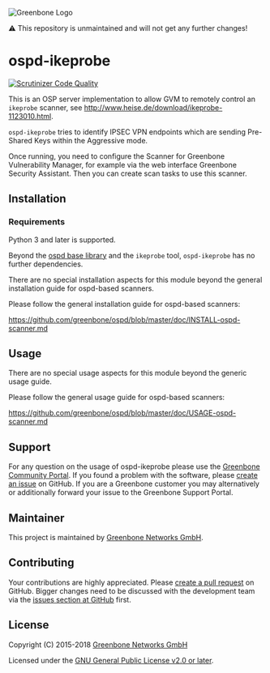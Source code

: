 ![Greenbone Logo](https://www.greenbone.net/wp-content/uploads/gb_logo_resilience_horizontal.png)

:warning: This repository is unmaintained and will not get any further changes!

# ospd-ikeprobe

[![Scrutinizer Code Quality](https://scrutinizer-ci.com/g/greenbone/ospd-ikeprobe/badges/quality-score.png?b=master)](https://scrutinizer-ci.com/g/greenbone/ospd-ikeprobe/?branch=master)

This is an OSP server implementation to allow GVM to remotely control
an `ikeprobe` scanner, see <http://www.heise.de/download/ikeprobe-1123010.html>.

`ospd-ikeprobe` tries to identify IPSEC VPN endpoints which are sending
Pre-Shared Keys within the Aggressive mode.

Once running, you need to configure the Scanner for Greenbone Vulnerability
Manager, for example via the web interface Greenbone Security Assistant.
Then you can create scan tasks to use this scanner.

## Installation

### Requirements

Python 3 and later is supported.

Beyond the [ospd base library](https://github.com/greenbone/ospd) and the
`ikeprobe` tool, `ospd-ikeprobe` has no further dependencies.

There are no special installation aspects for this module beyond the general
installation guide for ospd-based scanners.

Please follow the general installation guide for ospd-based scanners:

  <https://github.com/greenbone/ospd/blob/master/doc/INSTALL-ospd-scanner.md>

## Usage

There are no special usage aspects for this module beyond the generic usage
guide.

Please follow the general usage guide for ospd-based scanners:

  <https://github.com/greenbone/ospd/blob/master/doc/USAGE-ospd-scanner.md>

## Support

For any question on the usage of ospd-ikeprobe please use the [Greenbone
Community Portal](https://community.greenbone.net/c/gse). If you found a
problem with the software, please [create an
issue](https://github.com/greenbone/ospd-ikeprobe/issues) on GitHub. If you are
a Greenbone customer you may alternatively or additionally forward your issue
to the Greenbone Support Portal.

## Maintainer

This project is maintained by [Greenbone Networks
GmbH](https://www.greenbone.net/).

## Contributing

Your contributions are highly appreciated. Please [create a pull
request](https://github.com/greenbone/ospd-ikeprobe/pulls) on GitHub. Bigger
changes need to be discussed with the development team via the [issues section
at GitHub](https://github.com/greenbone/ospd-ikeprobe/issues) first.

## License

Copyright (C) 2015-2018 [Greenbone Networks GmbH](https://www.greenbone.net/)

Licensed under the [GNU General Public License v2.0 or later](COPYING).
